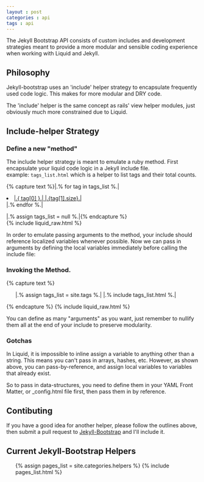 ```yaml
---
layout : post
categories : api
tags : api
---
```


The Jekyll Bootstrap API consists of custom includes and development
strategies meant to provide a more modular and sensible coding experience
when working with Liquid and Jekyll.

## Philosophy

Jekyll-bootstrap uses an 'include' helper strategy to encapsulate frequently used 
code logic. This makes for more modular and DRY code.

The 'include' helper is the same concept as rails' view helper modules,
just obviously much more constrained due to Liquid.

## Include-helper Strategy

### Define a new "method"

The include helper strategy is meant to emulate a ruby method.
First encapsulate your liquid code logic in a Jekyll include file.   
example: `tags_list.html` which is a helper to list tags and their total counts. 

{% capture text %}|.% for tag in tags_list %.|
  <li><a href="|.{ site.var.tags_path }.||.{ tag[0] }.|-ref">|.{ tag[0] }.| <span>|.{tag[1].size}.|</span></a></li>
|.% endfor %.|

|.% assign tags_list = null %.|{% endcapture %}    
{% include liquid_raw.html %}

In order to emulate passing arguments to the method, your include should reference localized variables whenever possible.
Now we can pass in arguments by defining the local variables immediately before calling the include file:

### Invoking the Method.

{% capture text %}<ul>
  |.% assign tags_list = site.tags %.|
  |.% include tags_list.html %.|
</ul>{% endcapture %}
{% include liquid_raw.html %}

You can define as many "arguments" as you want, just remember to nullify them all at the end of your include to preserve modularity.

### Gotchas

In Liquid, it is impossible to inline assign a variable to anything other than a string.
This means you can't pass in arrays, hashes, etc.
However, as shown above, you can pass-by-reference, and assign local variables to variables that already exist.

So to pass in data-structures, you need to define them in your YAML Front Matter, or \_config.html file first, then pass them in by reference.

## Contibuting 

If you have a good idea for another helper, please follow the outlines above,
then submit a pull request to [Jekyll-Bootstrap](http://github.com/plusjade/jekyll-bootstrap) and I'll include it. 

## Current Jekyll-Bootstrap Helpers

<ul>
  {% assign pages_list = site.categories.helpers %}  
  {% include pages_list.html %}
</ul>
